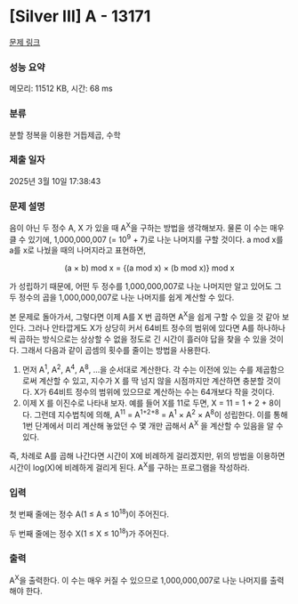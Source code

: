 # [Silver III] A - 13171 

[문제 링크](https://www.acmicpc.net/problem/13171) 

### 성능 요약

메모리: 11512 KB, 시간: 68 ms

### 분류

분할 정복을 이용한 거듭제곱, 수학

### 제출 일자

2025년 3월 10일 17:38:43

### 문제 설명

<p>음이 아닌 두 정수 A, X 가 있을 때 A<sup>X</sup>을 구하는 방법을 생각해보자. 물론 이 수는 매우 클 수 있기에, 1,000,000,007 (= 10<sup>9</sup> + 7)로 나눈 나머지를 구할 것이다. a mod x를 a를 x로 나눴을 때의 나머지라고 표현하면,</p>

<p style="text-align:center">(a × b) mod x = {(a mod x) × (b mod x)} mod x</p>

<p>가 성립하기 때문에, 어떤 두 정수를 1,000,000,007로 나눈 나머지만 알고 있어도 그 두 정수의 곱을 1,000,000,007로 나눈 나머지를 쉽게 계산할 수 있다.</p>

<p>본 문제로 돌아가서, 그렇다면 이제 A를 X 번 곱하면 A<sup>X</sup>을 쉽게 구할 수 있을 것 같아 보인다. 그러나 안타깝게도 X가 상당히 커서 64비트 정수의 범위에 있다면 A를 하나하나씩 곱하는 방식으로는 상상할 수 없을 정도로 긴 시간이 흘러야 답을 찾을 수 있을 것이다. 그래서 다음과 같이 곱셈의 횟수를 줄이는 방법을 사용한다.</p>

<ol>
	<li>먼저 A<sup>1</sup>, A<sup>2</sup>, A<sup>4</sup>, A<sup>8</sup>, ...을 순서대로 계산한다. 각 수는 이전에 있는 수를 제곱함으로써 계산할 수 있고, 지수가 X 를 딱 넘지 않을 시점까지만 계산하면 충분할 것이다. X가 64비트 정수의 범위에 있으므로 계산하는 수는 64개보다 작을 것이다.</li>
	<li>이제 X 를 이진수로 나타내 보자. 예를 들어 X를 11로 두면, X = 11 = 1 + 2 + 8이다. 그런데 지수법칙에 의해, A<sup>11</sup> = A<sup>1+2+8</sup> = A<sup>1</sup> × A<sup>2</sup> × A<sup>8</sup>이 성립한다. 이를 통해 1번 단계에서 미리 계산해 놓았던 수 몇 개만 곱해서 A<sup>X</sup> 을 계산할 수 있음을 알 수 있다.</li>
</ol>

<p>즉, 차례로 A를 곱해 나간다면 시간이 X에 비례하게 걸리겠지만, 위의 방법을 이용하면 시간이 log(X)에 비례하게 걸리게 된다. A<sup>X</sup>를 구하는 프로그램을 작성하라.</p>

### 입력 

 <p>첫 번째 줄에는 정수 A(1 ≤ A ≤ 10<sup>18</sup>)이 주어진다.</p>

<p>두 번째 줄에는 정수 X(1 ≤ X ≤ 10<sup>18</sup>)가 주어진다.</p>

### 출력 

 <p>A<sup>X</sup>을 출력한다. 이 수는 매우 커질 수 있으므로 1,000,000,007로 나눈 나머지를 출력해야 한다.</p>

